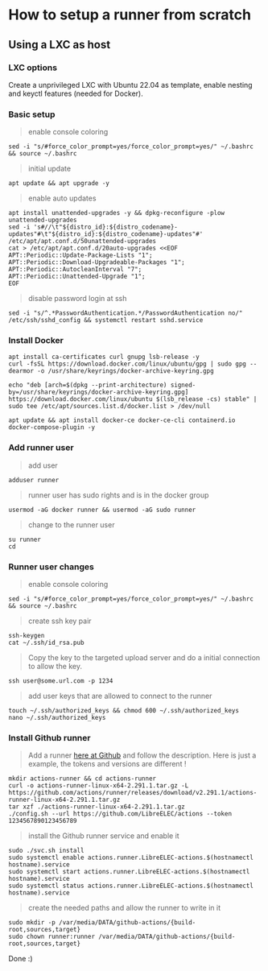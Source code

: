 # How to setup a runner from scratch

## Using a LXC as host

### LXC options

 Create a unprivileged LXC with Ubuntu 22.04 as template, enable nesting and keyctl features (needed for Docker).

### Basic setup

> enable console coloring

```shell
sed -i "s/#force_color_prompt=yes/force_color_prompt=yes/" ~/.bashrc && source ~/.bashrc
```

> initial update

```shell
apt update && apt upgrade -y
```

> enable auto updates

```shell
apt install unattended-upgrades -y && dpkg-reconfigure -plow unattended-upgrades
sed -i 's#//\t"${distro_id}:${distro_codename}-updates"#\t"${distro_id}:${distro_codename}-updates"#' /etc/apt/apt.conf.d/50unattended-upgrades
cat > /etc/apt/apt.conf.d/20auto-upgrades <<EOF
APT::Periodic::Update-Package-Lists "1";
APT::Periodic::Download-Upgradeable-Packages "1";
APT::Periodic::AutocleanInterval "7";
APT::Periodic::Unattended-Upgrade "1";
EOF
```

> disable password login at ssh

```shell
sed -i "s/^.*PasswordAuthentication.*/PasswordAuthentication no/" /etc/ssh/sshd_config && systemctl restart sshd.service
```

### Install Docker

```shell
apt install ca-certificates curl gnupg lsb-release -y
curl -fsSL https://download.docker.com/linux/ubuntu/gpg | sudo gpg --dearmor -o /usr/share/keyrings/docker-archive-keyring.gpg
```

```shell
echo "deb [arch=$(dpkg --print-architecture) signed-by=/usr/share/keyrings/docker-archive-keyring.gpg] https://download.docker.com/linux/ubuntu $(lsb_release -cs) stable" | sudo tee /etc/apt/sources.list.d/docker.list > /dev/null
```

```shell
apt update && apt install docker-ce docker-ce-cli containerd.io docker-compose-plugin -y
```

### Add runner user

> add user

```shell
adduser runner
```

> runner user has sudo rights and is in the docker group

```shell
usermod -aG docker runner && usermod -aG sudo runner
```

> change to the runner user

```shell
su runner
cd
```

### Runner  user changes

> enable console coloring

```shell
sed -i "s/#force_color_prompt=yes/force_color_prompt=yes/" ~/.bashrc && source ~/.bashrc
```

> create ssh key pair

```shell
ssh-keygen
cat ~/.ssh/id_rsa.pub
```

> Copy the key to the targeted upload server and do a initial connection to allow the key.

```shell
ssh user@some.url.com -p 1234
```

> add user keys that are allowed to connect to the runner

```shell
touch ~/.ssh/authorized_keys && chmod 600 ~/.ssh/authorized_keys
nano ~/.ssh/authorized_keys
```

### Install Github runner

> Add a runner [here at Github](https://github.com/LibreELEC/actions/settings/actions/runners) and follow the description.
Here is just a example, the tokens and versions are different !

```shell
mkdir actions-runner && cd actions-runner
curl -o actions-runner-linux-x64-2.291.1.tar.gz -L https://github.com/actions/runner/releases/download/v2.291.1/actions-runner-linux-x64-2.291.1.tar.gz
tar xzf ./actions-runner-linux-x64-2.291.1.tar.gz
./config.sh --url https://github.com/LibreELEC/actions --token 1234567890123456789
```

> install the Github runner service and enable it

```shell
sudo ./svc.sh install
sudo systemctl enable actions.runner.LibreELEC-actions.$(hostnamectl hostname).service
sudo systemctl start actions.runner.LibreELEC-actions.$(hostnamectl hostname).service
sudo systemctl status actions.runner.LibreELEC-actions.$(hostnamectl hostname).service
```

> create the needed paths and allow the runner to write in it

```shell
sudo mkdir -p /var/media/DATA/github-actions/{build-root,sources,target}
sudo chown runner:runner /var/media/DATA/github-actions/{build-root,sources,target}
```

Done :)
